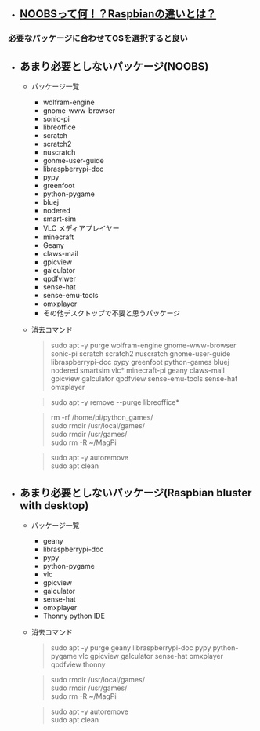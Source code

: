 - ## [NOOBSって何！？Raspbianの違いとは？](https://vasco-blog.com/blog/2019/07/06/deference-noobs-and-raspbian/)
### 必要なパッケージに合わせてOSを選択すると良い

- ## あまり必要としないパッケージ(NOOBS)
    - パッケージ一覧
        - wolfram-engine  
        - gnome-www-browser   
        - sonic-pi   
        - libreoffice  
        - scratch  
        - scratch2  
        - nuscratch  
        - gonme-user-guide  
        - libraspberrypi-doc  
        - pypy  
        - greenfoot  
        - python-pygame   
        - bluej   
        - nodered    
        - smart-sim   
        - VLC メディアプレイヤー
        - minecraft
        - Geany
        - claws-mail
        - gpicview
        - galculator
        - qpdfviwer
        - sense-hat
        - sense-emu-tools	
        - omxplayer
        - その他デスクトップで不要と思うパッケージ
		
	- 消去コマンド
		>sudo apt -y purge wolfram-engine gnome-www-browser sonic-pi scratch scratch2 nuscratch gnome-user-guide libraspberrypi-doc pypy greenfoot python-games bluej nodered smartsim vlc* minecraft-pi geany claws-mail gpicview galculator qpdfview sense-emu-tools sense-hat omxplayer   
		
		> sudo apt -y remove --purge libreoffice*    

		> rm -rf /home/pi/python_games/    
		> sudo rmdir /usr/local/games/   
		> sudo rmdir /usr/games/   
		> sudo rm -R ~/MagPi
		
		> sudo apt -y autoremove    
		> sudo apt clean    

- ## あまり必要としないパッケージ(Raspbian bluster with desktop)
    - パッケージ一覧
        - geany
        - libraspberrypi-doc
        - pypy
        - python-pygame
        - vlc
        - gpicview
        - galculator
        - sense-hat
        - omxplayer
        - Thonny python IDE
    - 消去コマンド  
        > sudo apt -y purge geany libraspberrypi-doc pypy python-pygame vlc gpicview galculator sense-hat omxplayer qpdfview thonny

        > sudo rmdir /usr/local/games/   
        > sudo rmdir /usr/games/   
        > sudo rm -R ~/MagPi   

        > sudo apt -y autoremove   
        > sudo apt clean
